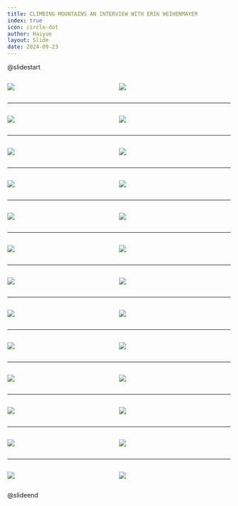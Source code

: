 ```yaml
---
title: CLIMBING MOUNTAINS AN INTERVIEW WITH ERIK WEIHENMAYER
index: true
icon: circle-dot
author: Haiyue
layout: Slide
date: 2024-09-23
---
```

 
@slidestart

<div style="display:flex">
<div style="flex:1">

![](https://raw.githubusercontent.com/yclord/reading/refs/heads/master/english/Level-W/CLIMBING%20MOUNTAINS%20AN%20INTERVIEW%20WITH%20ERIK%20WEIHENMAYER/001.webp)
</div>
<div style="flex:1">

![](https://raw.githubusercontent.com/yclord/reading/refs/heads/master/english/Level-W/CLIMBING%20MOUNTAINS%20AN%20INTERVIEW%20WITH%20ERIK%20WEIHENMAYER/002.webp)
</div>
</div>

---

<div style="display:flex">
<div style="flex:1">

![](https://raw.githubusercontent.com/yclord/reading/refs/heads/master/english/Level-W/CLIMBING%20MOUNTAINS%20AN%20INTERVIEW%20WITH%20ERIK%20WEIHENMAYER/003.webp)
</div>
<div style="flex:1">

![](https://raw.githubusercontent.com/yclord/reading/refs/heads/master/english/Level-W/CLIMBING%20MOUNTAINS%20AN%20INTERVIEW%20WITH%20ERIK%20WEIHENMAYER/004.webp)
</div>
</div>

---

<div style="display:flex">
<div style="flex:1">

![](https://raw.githubusercontent.com/yclord/reading/refs/heads/master/english/Level-W/CLIMBING%20MOUNTAINS%20AN%20INTERVIEW%20WITH%20ERIK%20WEIHENMAYER/005.webp)
</div>
<div style="flex:1">

![](https://raw.githubusercontent.com/yclord/reading/refs/heads/master/english/Level-W/CLIMBING%20MOUNTAINS%20AN%20INTERVIEW%20WITH%20ERIK%20WEIHENMAYER/006.webp)
</div>
</div>

---

<div style="display:flex">
<div style="flex:1">

![](https://raw.githubusercontent.com/yclord/reading/refs/heads/master/english/Level-W/CLIMBING%20MOUNTAINS%20AN%20INTERVIEW%20WITH%20ERIK%20WEIHENMAYER/007.webp)
</div>
<div style="flex:1">

![](https://raw.githubusercontent.com/yclord/reading/refs/heads/master/english/Level-W/CLIMBING%20MOUNTAINS%20AN%20INTERVIEW%20WITH%20ERIK%20WEIHENMAYER/008.webp)
</div>
</div>

---

<div style="display:flex">
<div style="flex:1">

![](https://raw.githubusercontent.com/yclord/reading/refs/heads/master/english/Level-W/CLIMBING%20MOUNTAINS%20AN%20INTERVIEW%20WITH%20ERIK%20WEIHENMAYER/009.webp)
</div>
<div style="flex:1">

![](https://raw.githubusercontent.com/yclord/reading/refs/heads/master/english/Level-W/CLIMBING%20MOUNTAINS%20AN%20INTERVIEW%20WITH%20ERIK%20WEIHENMAYER/010.webp)
</div>
</div>

---

<div style="display:flex">
<div style="flex:1">

![](https://raw.githubusercontent.com/yclord/reading/refs/heads/master/english/Level-W/CLIMBING%20MOUNTAINS%20AN%20INTERVIEW%20WITH%20ERIK%20WEIHENMAYER/011.webp)
</div>
<div style="flex:1">

![](https://raw.githubusercontent.com/yclord/reading/refs/heads/master/english/Level-W/CLIMBING%20MOUNTAINS%20AN%20INTERVIEW%20WITH%20ERIK%20WEIHENMAYER/012.webp)
</div>
</div>

---

<div style="display:flex">
<div style="flex:1">

![](https://raw.githubusercontent.com/yclord/reading/refs/heads/master/english/Level-W/CLIMBING%20MOUNTAINS%20AN%20INTERVIEW%20WITH%20ERIK%20WEIHENMAYER/013.webp)
</div>
<div style="flex:1">

![](https://raw.githubusercontent.com/yclord/reading/refs/heads/master/english/Level-W/CLIMBING%20MOUNTAINS%20AN%20INTERVIEW%20WITH%20ERIK%20WEIHENMAYER/014.webp)
</div>
</div>

---

<div style="display:flex">
<div style="flex:1">

![](https://raw.githubusercontent.com/yclord/reading/refs/heads/master/english/Level-W/CLIMBING%20MOUNTAINS%20AN%20INTERVIEW%20WITH%20ERIK%20WEIHENMAYER/015.webp)
</div>
<div style="flex:1">

![](https://raw.githubusercontent.com/yclord/reading/refs/heads/master/english/Level-W/CLIMBING%20MOUNTAINS%20AN%20INTERVIEW%20WITH%20ERIK%20WEIHENMAYER/016.webp)
</div>
</div>

---

<div style="display:flex">
<div style="flex:1">

![](https://raw.githubusercontent.com/yclord/reading/refs/heads/master/english/Level-W/CLIMBING%20MOUNTAINS%20AN%20INTERVIEW%20WITH%20ERIK%20WEIHENMAYER/017.webp)
</div>
<div style="flex:1">

![](https://raw.githubusercontent.com/yclord/reading/refs/heads/master/english/Level-W/CLIMBING%20MOUNTAINS%20AN%20INTERVIEW%20WITH%20ERIK%20WEIHENMAYER/018.webp)
</div>
</div>

---

<div style="display:flex">
<div style="flex:1">

![](https://raw.githubusercontent.com/yclord/reading/refs/heads/master/english/Level-W/CLIMBING%20MOUNTAINS%20AN%20INTERVIEW%20WITH%20ERIK%20WEIHENMAYER/019.webp)
</div>
<div style="flex:1">

![](https://raw.githubusercontent.com/yclord/reading/refs/heads/master/english/Level-W/CLIMBING%20MOUNTAINS%20AN%20INTERVIEW%20WITH%20ERIK%20WEIHENMAYER/020.webp)
</div>
</div>

---

<div style="display:flex">
<div style="flex:1">

![](https://raw.githubusercontent.com/yclord/reading/refs/heads/master/english/Level-W/CLIMBING%20MOUNTAINS%20AN%20INTERVIEW%20WITH%20ERIK%20WEIHENMAYER/021.webp)
</div>
<div style="flex:1">

![](https://raw.githubusercontent.com/yclord/reading/refs/heads/master/english/Level-W/CLIMBING%20MOUNTAINS%20AN%20INTERVIEW%20WITH%20ERIK%20WEIHENMAYER/022.webp)
</div>
</div>

---

<div style="display:flex">
<div style="flex:1">

![](https://raw.githubusercontent.com/yclord/reading/refs/heads/master/english/Level-W/CLIMBING%20MOUNTAINS%20AN%20INTERVIEW%20WITH%20ERIK%20WEIHENMAYER/023.webp)
</div>
<div style="flex:1">

![](https://raw.githubusercontent.com/yclord/reading/refs/heads/master/english/Level-W/CLIMBING%20MOUNTAINS%20AN%20INTERVIEW%20WITH%20ERIK%20WEIHENMAYER/024.webp)
</div>
</div>

---

<div style="display:flex">
<div style="flex:1">

![](https://raw.githubusercontent.com/yclord/reading/refs/heads/master/english/Level-W/CLIMBING%20MOUNTAINS%20AN%20INTERVIEW%20WITH%20ERIK%20WEIHENMAYER/025.webp)
</div>
<div style="flex:1">

![](https://raw.githubusercontent.com/yclord/reading/refs/heads/master/english/Level-W/CLIMBING%20MOUNTAINS%20AN%20INTERVIEW%20WITH%20ERIK%20WEIHENMAYER/026.webp)
</div>
</div>

@slideend